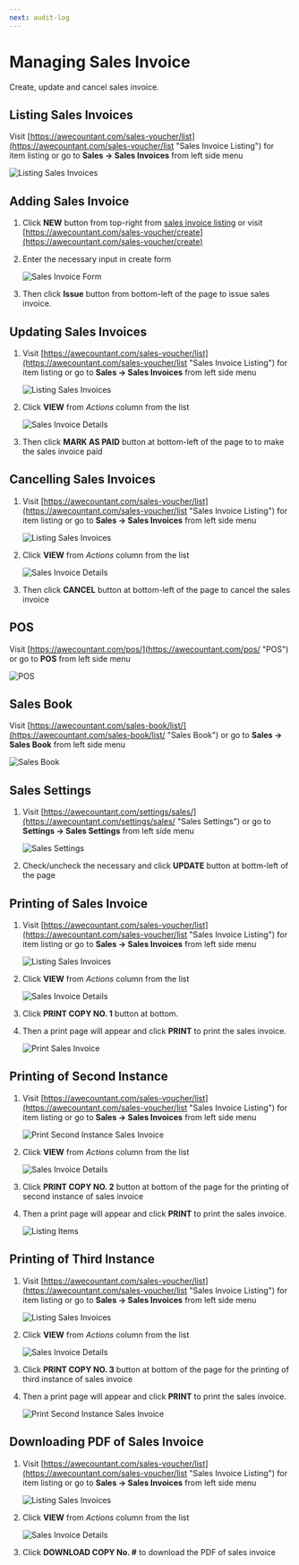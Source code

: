 ```yaml
---
next: audit-log
---
```


# Managing Sales Invoice

Create, update and cancel sales invoice.

## Listing Sales Invoices
Visit [https://awecountant.com/sales-voucher/list](https://awecountant.com/sales-voucher/list "Sales Invoice Listing") for item listing or go to **Sales → Sales Invoices** from left side menu

   ![Listing Sales Invoices](~@assets/img/guide/sales_invoice_list.jpg)

## Adding Sales Invoice
1. Click **NEW** button from top-right from [sales invoice listing](#listing-sales-invoices) or visit [https://awecountant.com/sales-voucher/create](https://awecountant.com/sales-voucher/create)

2. Enter the necessary input in create form

	![Sales Invoice Form](~@assets/img/guide/sales_invoice_create_form.jpg)

3. Then click **Issue** button from bottom-left of the page to issue sales invoice.

## Updating Sales Invoices
1. Visit [https://awecountant.com/sales-voucher/list](https://awecountant.com/sales-voucher/list "Sales Invoice Listing") for item listing or go to **Sales → Sales Invoices** from left side menu

   ![Listing Sales Invoices](~@assets/img/guide/sales_invoice_list.jpg)

2. Click **VIEW**  from *Actions* column from the list

	![Sales Invoice Details](~@assets/img/guide/sales_invoice_details.jpg)

3. Then click **MARK AS PAID** button at bottom-left of the page to to make the sales invoice paid

## Cancelling Sales Invoices
1. Visit [https://awecountant.com/sales-voucher/list](https://awecountant.com/sales-voucher/list "Sales Invoice Listing") for item listing or go to **Sales → Sales Invoices** from left side menu

   ![Listing Sales Invoices](~@assets/img/guide/sales_invoice_list.jpg)

2. Click **VIEW**  from *Actions* column from the list

	![Sales Invoice Details](~@assets/img/guide/sales_invoice_details.jpg)

3. Then click **CANCEL** button at bottom-left of the page to cancel the sales invoice 

## POS
Visit [https://awecountant.com/pos/](https://awecountant.com/pos/ "POS") or go to **POS** from left side menu

   ![POS](~@assets/img/guide/pos.jpg)

## Sales Book
Visit [https://awecountant.com/sales-book/list/](https://awecountant.com/sales-book/list/ "Sales Book") or go to **Sales → Sales Book** from left side menu

   ![Sales Book](~@assets/img/guide/sales_book.jpg)

## Sales Settings
1. Visit [https://awecountant.com/settings/sales/](https://awecountant.com/settings/sales/ "Sales Settings") or go to **Settings → Sales Settings** from left side menu

   ![Sales Settings](~@assets/img/guide/sales_settings.jpg)

2. Check/uncheck the necessary and click **UPDATE** button at bottm-left of the page

## Printing of Sales Invoice
1. Visit [https://awecountant.com/sales-voucher/list](https://awecountant.com/sales-voucher/list "Sales Invoice Listing") for item listing or go to **Sales → Sales Invoices** from left side menu

   ![Listing Sales Invoices](~@assets/img/guide/sales_invoice_list.jpg)

2. Click **VIEW**  from *Actions* column from the list

	![Sales Invoice Details](~@assets/img/guide/sales_invoice_details.jpg)

3. Click **PRINT COPY NO. 1** button at bottom.

4. Then a print page will appear and click **PRINT** to print the sales invoice.

	![Print Sales Invoice](~@assets/img/guide/sales_invoice_print.jpg)

## Printing of Second Instance
1. Visit [https://awecountant.com/sales-voucher/list](https://awecountant.com/sales-voucher/list "Sales Invoice Listing") for item listing or go to **Sales → Sales Invoices** from left side menu

   ![Print Second Instance Sales Invoice](~@assets/img/guide/sales_invoice_list.jpg)

2. Click **VIEW**  from *Actions* column from the list

	![Sales Invoice Details](~@assets/img/guide/sales_invoice_details.jpg)

3. Click **PRINT COPY NO. 2** button at bottom of the page for the printing of second instance of sales invoice

4. Then a print page will appear and click **PRINT** to print the sales invoice.

	![Listing Items](~@assets/img/guide/sales_invoice_print.jpg)

## Printing of Third Instance
1. Visit [https://awecountant.com/sales-voucher/list](https://awecountant.com/sales-voucher/list "Sales Invoice Listing") for item listing or go to **Sales → Sales Invoices** from left side menu

   ![Listing Sales Invoices](~@assets/img/guide/sales_invoice_list.jpg)

2. Click **VIEW**  from *Actions* column from the list

	![Sales Invoice Details](~@assets/img/guide/sales_invoice_details.jpg)

3. Click **PRINT COPY NO. 3** button at bottom of the page for the printing of third instance of sales invoice

4. Then a print page will appear and click **PRINT** to print the sales invoice.

	![Print Second Instance Sales Invoice](~@assets/img/guide/sales_invoice_print.jpg)

## Downloading PDF of Sales Invoice
1. Visit [https://awecountant.com/sales-voucher/list](https://awecountant.com/sales-voucher/list "Sales Invoice Listing") for item listing or go to **Sales → Sales Invoices** from left side menu

   ![Listing Sales Invoices](~@assets/img/guide/sales_invoice_list.jpg)

2. Click **VIEW**  from *Actions* column from the list

	![Sales Invoice Details](~@assets/img/guide/sales_invoice_details.jpg)

3. Click **DOWNLOAD COPY No. #** to download the PDF of sales invoice

